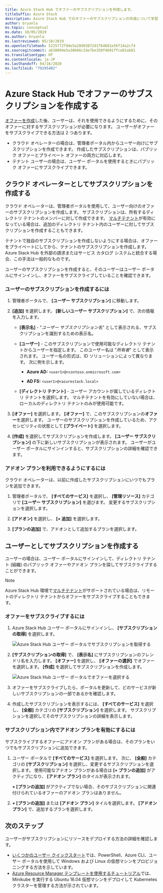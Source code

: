 ```yaml
---
title: Azure Stack Hub でオファーのサブスクリプションを作成します。
titleSuffix: Azure Stack
description: Azure Stack Hub でのオファーのサブスクリプションの作成について学習します。
author: bryanla
ms.topic: conceptual
ms.date: 10/05/2019
ms.author: bryanla
ms.lastreviewed: 05/10/2019
ms.openlocfilehash: 5225772f94e5a28d03872d1764681e56f14a2cf4
ms.sourcegitcommit: a630894e5a38666c24e7be350f4691ffce81ab81
ms.translationtype: HT
ms.contentlocale: ja-JP
ms.lasthandoff: 04/16/2020
ms.locfileid: "79295402"
---
```

# <a name="create-subscriptions-to-offers-in-azure-stack-hub"></a>Azure Stack Hub でオファーのサブスクリプションを作成する

[オファーを作成](azure-stack-create-offer.md)した後、ユーザーは、それを使用できるようにするために、そのオファーに対するサブスクリプションが必要になります。 ユーザーがオファーをサブスクライブできる方法は 2 つあります。

- クラウド オペレーターの場合は、管理者ポータル内からユーザー向けにサブスクリプションを作成できます。 作成したサブスクリプションは、パブリック オファーとプライベート オファーの両方に対応します。
- テナント ユーザーの場合は、ユーザー ポータルを使用するときにパブリック オファーにサブスクライブできます。  

## <a name="create-a-subscription-as-a-cloud-operator"></a>クラウド オペレーターとしてサブスクリプションを作成する

クラウド オペレーターは、管理者ポータルを使用して、ユーザー向けのオファーのサブスクリプションを作成します。 サブスクリプションは、所有するディレクトリ テナントのメンバーに対して作成できます。 [マルチテナント](azure-stack-enable-multitenancy.md)が有効になっている場合は、追加のディレクトリ テナント内のユーザーに対してサブスクリプションを作成することもできます。

テナントで独自のサブスクリプションを作成しないようにする場合は、オファーをプライベートにしてから、テナントのサブスクリプションを作成します。 Azure Stack Hub を外部の請求またはサービス カタログ システムと統合する場合、この手法は一般的なものです。

ユーザーのサブスクリプションを作成すると、そのユーザーはユーザー ポータルにサインインし、オファーをサブスクライブしていることを確認できます。  

### <a name="to-create-a-subscription-for-a-user"></a>ユーザーのサブスクリプションを作成するには

1. 管理者ポータルで、 **[ユーザー サブスクリプション]** に移動します。
2. **[追加]** を選択します。 **[新しいユーザー サブスクリプション]** で、次の情報を入力します。  

   - **[表示名]** - "*ユーザー サブスクリプション名*" として表示される、サブスクリプションを識別するための表示名。
   - **[ユーザー]** - このサブスクリプションで使用可能なディレクトリ テナントからユーザーを指定します。 このユーザー名は "*所有者*" として表示されます。  ユーザー名の形式は、ID ソリューションによって異なります。 次に例を示します。

     - **Azure AD:** `<user1>@<contoso.onmicrosoft.com>`

     - **AD FS:** `<user1>@<azurestack.local>`

   - **[ディレクトリ テナント]** - ユーザー アカウントが属しているディレクトリ テナントを選択します。 マルチテナントを有効にしていない場合は、ローカルのディレクトリ テナントのみが使用可能です。

3. **[オファー]** を選択します。 **[オファー]** で、このサブスクリプションの**オファー**を選択します。 ユーザーのサブスクリプションを作成しているため、アクセシビリティの状態として **[プライベート]** を選択します。

4. **[作成]** を選択してサブスクリプションを作成します。 **[ユーザー サブスクリプション]** の下に新しいサブスクリプションが表示されます。 ユーザーがユーザー ポータルにサインインすると、サブスクリプションの詳細を確認できます。

### <a name="to-make-an-add-on-plan-available"></a>アドオン プランを利用できるようにするには

クラウド オペレーターは、以前に作成したサブスクリプションにいつでもプランを追加できます。

1. 管理者ポータルで、 **[すべてのサービス]** を選択し、 **[管理リソース]** カテゴリで **[ユーザー サブスクリプション]** を選びます。 変更するサブスクリプションを選択します。

2. **[アドオン]** を選択し、 **[+ 追加]** を選択します。  

3. **[プランの追加]** で、アドオンとして追加するプランを選択します。

## <a name="create-a-subscription-as-a-user"></a>ユーザーとしてサブスクリプションを作成する

ユーザーの場合は、ユーザー ポータルにサインインして、ディレクトリ テナント (組織) のパブリック オファーやアドオン プランを探してサブスクライブすることができます。

>[!NOTE]
>Azure Stack Hub 環境で[マルチテナント](azure-stack-enable-multitenancy.md)がサポートされている場合は、リモートのディレクトリ テナントからオファーをサブスクライブすることもできます。

### <a name="to-subscribe-to-an-offer"></a>オファーをサブスクライブするには

1. Azure Stack Hub ユーザー ポータルにサインインし、 **[サブスクリプションの取得]** を選択します。

   ![Azure Stack Hub ユーザー ポータルでサブスクリプションを取得する](media/azure-stack-subscribe-plan-provision-vm/image01.png)
  
2. **[サブスクリプションの取得]** で、 **[表示名]** にサブスクリプションのフレンドリ名を入力します。 **[オファー]** を選択し、 **[オファーの選択]** でオファーを選択します。 **[作成]** を選択してサブスクリプションを作成します。

   ![Azure Stack Hub ユーザー ポータルでオファーを選択する](media/azure-stack-subscribe-plan-provision-vm/image02.png)
  
3. オファーをサブスクライブしたら、ポータルを更新して、どのサービスが新しいサブスクリプションの一部であるかを確認します。

4. 作成したサブスクリプションを表示するには、 **[すべてのサービス]** を選択し、 **[全般]** カテゴリの **[サブスクリプション]** を選択します。 サブスクリプションを選択してそのサブスクリプションの詳細を表示します。  

### <a name="to-enable-an-add-on-plan-in-your-subscription"></a>サブスクリプション内でアドオン プランを有効にするには

サブスクライブするオファーにアドオン プランがある場合は、そのプランをいつでもサブスクリプションに追加できます。  

1. ユーザー ポータルで **[すべてのサービス]** を選択します。 次に、 **[全般]** カテゴリの **[サブスクリプション]** を選択し、変更するサブスクリプションを選択します。 使用可能なアドオン プランがある場合は **[+ プランの追加]** がアクティブになり、 **[アドオン プラン]** のタイルが表示されます。

   **+ [プランの追加]** がアクティブでない場合、そのサブスクリプションに関連付けられているオファーのアドオン プランはありません。

1. **+ [プランの追加]** または **[アドオン プラン]** タイルを選択します。 **[アドオン プラン]** で、追加するプランを選択します。

## <a name="next-steps"></a>次のステップ

ユーザーがサブスクリプションにリソースをデプロイする方法の詳細を確認します。

- [いくつかのユーザー クイックスタート](../user/azure-stack-quick-windows-portal.md)では、PowerShell、Azure CLI、ユーザー ポータルを使用して Windows および Linux の仮想マシンをプロビジョニングする方法を示しています。
- [Azure Resource Manager テンプレートを使用するチュートリアル](../user/azure-stack-create-vm-template.md)では、Minikube を実行する Ubuntu 16.04 仮想マシンをデプロイして Kubernetes クラスターを管理する方法が示されています。
